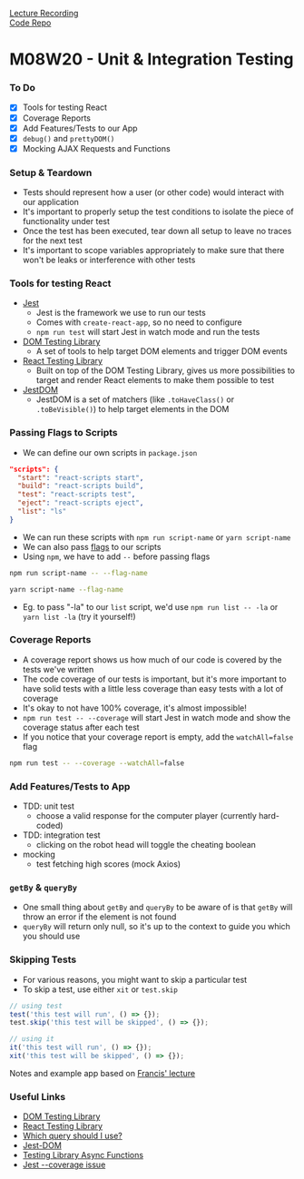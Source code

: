 [Lecture Recording](https://us02web.zoom.us/rec/share/Tii_jSBqQ2-9KD1MAEb2zswQw0y7PX0o24Ae9I_miuUZWIU-Wby9ilKVB2Aq3OUv.8tKnSx9sRj_l75Mm)  
[Code Repo](https://github.com/SomeChineseGuy/Webflex-Nov2022)

# M08W20 - Unit & Integration Testing

### To Do

- [x] Tools for testing React
- [x] Coverage Reports
- [x] Add Features/Tests to our App
- [x] `debug()` and `prettyDOM()`
- [x] Mocking AJAX Requests and Functions

### Setup & Teardown

- Tests should represent how a user (or other code) would interact with our application
- It's important to properly setup the test conditions to isolate the piece of functionality under test
- Once the test has been executed, tear down all setup to leave no traces for the next test
- It's important to scope variables appropriately to make sure that there won't be leaks or interference with other tests

### Tools for testing React

- [Jest](https://jestjs.io/)
  - Jest is the framework we use to run our tests
  - Comes with `create-react-app`, so no need to configure
  - `npm run test` will start Jest in watch mode and run the tests
- [DOM Testing Library](https://testing-library.com/docs/dom-testing-library/intro)
  - A set of tools to help target DOM elements and trigger DOM events
- [React Testing Library](https://testing-library.com/docs/react-testing-library/intro)
  - Built on top of the DOM Testing Library, gives us more possibilities to target and render React elements to make them possible to test
- [JestDOM](https://github.com/testing-library/jest-dom)
  - JestDOM is a set of matchers (like `.toHaveClass()` or `.toBeVisible()`) to help target elements in the DOM

### Passing Flags to Scripts

- We can define our own scripts in `package.json`

```json
"scripts": {
  "start": "react-scripts start",
  "build": "react-scripts build",
  "test": "react-scripts test",
  "eject": "react-scripts eject",
  "list": "ls"
}
```

- We can run these scripts with `npm run script-name` or `yarn script-name`
- We can also pass [flags](https://gobyexample.com/command-line-flags) to our scripts
- Using `npm`, we have to add `--` before passing flags

```bash
npm run script-name -- --flag-name

yarn script-name --flag-name
```

- Eg. to pass "-la" to our `list` script, we'd use `npm run list -- -la` or `yarn list -la` (try it yourself!)

### Coverage Reports

- A coverage report shows us how much of our code is covered by the tests we've written
- The code coverage of our tests is important, but it's more important to have solid tests with a little less coverage than easy tests with a lot of coverage
- It's okay to not have 100% coverage, it's almost impossible!
- `npm run test -- --coverage` will start Jest in watch mode and show the coverage status after each test
- If you notice that your coverage report is empty, add the `watchAll=false` flag

```bash
npm run test -- --coverage --watchAll=false
```

### Add Features/Tests to App

- TDD: unit test
  - choose a valid response for the computer player (currently hard-coded)
- TDD: integration test
  - clicking on the robot head will toggle the cheating boolean
- mocking
  - test fetching high scores (mock Axios)

### `getBy` & `queryBy`

- One small thing about `getBy` and `queryBy` to be aware of is that `getBy` will throw an error if the element is not found
- `queryBy` will return only null, so it's up to the context to guide you which you should use

### Skipping Tests

- For various reasons, you might want to skip a particular test
- To skip a test, use either `xit` or `test.skip`

```js
// using test
test('this test will run', () => {});
test.skip('this test will be skipped', () => {});

// using it
it('this test will run', () => {});
xit('this test will be skipped', () => {});
```

Notes and example app based on [Francis' lecture](https://github.com/FrancisBourgouin/lhl-12-w8d1)

### Useful Links

- [DOM Testing Library](https://testing-library.com/docs/dom-testing-library/intro)
- [React Testing Library](https://testing-library.com/docs/react-testing-library/intro)
- [Which query should I use?](https://testing-library.com/docs/guide-which-query)
- [Jest-DOM](https://github.com/testing-library/jest-dom)
- [Testing Library Async Functions](https://testing-library.com/docs/dom-testing-library/api-async)
- [Jest --coverage issue](https://github.com/facebook/jest/issues/9723)

